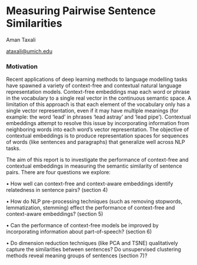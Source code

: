 # Measuring Pairwise Sentence Similarities
Aman Taxali 

ataxali@umich.edu



### Motivation
Recent applications of deep learning methods to language modelling tasks have spawned a variety of context-free and contextual natural language representation models. Context-free embeddings map each word or phrase in the vocabulary to a single real vector in the continuous semantic space. A limitation of this approach is that each element of the vocabulary only has a single vector representation, even if it may have multiple meanings (for example: the word ‘lead’ in phrases ‘lead astray’ and ‘lead pipe’). Contextual embeddings attempt to resolve this issue by incorporating information from neighboring words into each word’s vector representation. The objective of contextual embeddings is to produce representation spaces for sequences of words (like sentences and paragraphs) that generalize well across NLP tasks. 

The aim of this report is to investigate the performance of context-free and contextual embeddings in measuring the semantic similarity of sentence pairs. There are four questions we explore:

•	How well can context-free and context-aware embeddings identify relatedness in sentence pairs? (section 4)

•	How do NLP pre-processing techniques (such as removing stopwords, lemmatization, stemming) effect the performance of context-free and context-aware embeddings? (section 5)

•	Can the performance of context-free models be improved by incorporating information about part-of-speech? (section 6)

•	Do dimension reduction techniques (like PCA and TSNE) qualitatively capture the similarities between sentences? Do unsupervised clustering methods reveal meaning groups of sentences (section 7)?

